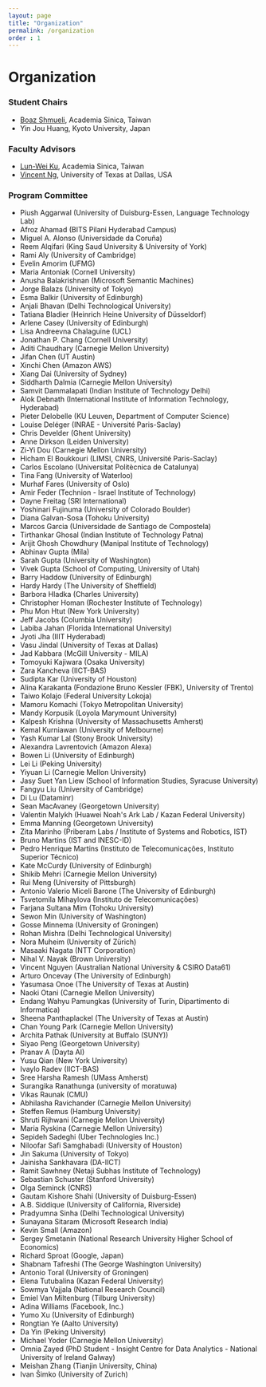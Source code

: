 ```yaml
---
layout: page
title: "Organization"
permalink: /organization
order : 1
---
```

# Organization

### Student Chairs
- [Boaz Shmueli](https://towardsdatascience.com/@shmueli), Academia Sinica, Taiwan
- Yin Jou Huang, Kyoto University, Japan

### Faculty Advisors 
- [Lun-Wei Ku](https://www.iis.sinica.edu.tw/pages/lwku/), Academia Sinica, Taiwan
- [Vincent Ng](http://www.hlt.utdallas.edu/~vince), University of Texas at Dallas, USA

### Program Committee
- Piush Aggarwal (University of Duisburg-Essen, Language Technology Lab)
- Afroz Ahamad (BITS Pilani Hyderabad Campus)
- Miguel A. Alonso (Universidade da Coruña)
- Reem Alqifari (King Saud University & University of York)
- Rami Aly (University of Cambridge)
- Evelin Amorim (UFMG)
- Maria Antoniak (Cornell University)
- Anusha Balakrishnan (Microsoft Semantic Machines)
- Jorge Balazs (University of Tokyo)
- Esma Balkir (University of Edinburgh)
- Anjali Bhavan (Delhi Technological University)
- Tatiana Bladier (Heinrich Heine University of Düsseldorf)
- Arlene Casey (University of Edinburgh)
- Lisa Andreevna Chalaguine (UCL)
- Jonathan P. Chang (Cornell University)
- Aditi Chaudhary (Carnegie Mellon University)
- Jifan Chen (UT Austin)
- Xinchi Chen (Amazon AWS)
- Xiang Dai (University of Sydney)
- Siddharth Dalmia (Carnegie Mellon University)
- Samvit Dammalapati (Indian Institute of Technology Delhi)
- Alok Debnath (International Institute of Information Technology, Hyderabad)
- Pieter Delobelle (KU Leuven, Department of Computer Science)
- Louise Deléger (INRAE - Université Paris-Saclay)
- Chris Develder (Ghent University)
- Anne Dirkson (Leiden University)
- Zi-Yi Dou (Carnegie Mellon University)
- Hicham El Boukkouri (LIMSI, CNRS, Université Paris-Saclay)
- Carlos Escolano (Universitat Politècnica de Catalunya)
- Tina Fang (University of Waterloo)
- Murhaf Fares (University of Oslo)
- Amir Feder (Technion - Israel Institute of Technology)
- Dayne Freitag (SRI International)
- Yoshinari Fujinuma (University of Colorado Boulder)
- Diana Galvan-Sosa (Tohoku University)
- Marcos Garcia (Universidade de Santiago de Compostela)
- Tirthankar Ghosal (Indian Institute of Technology Patna)
- Arijit Ghosh Chowdhury (Manipal Institute of Technology)
- Abhinav Gupta (Mila)
- Sarah Gupta (University of Washington)
- Vivek Gupta (School of Computing, University of Utah)
- Barry Haddow (University of Edinburgh)
- Hardy Hardy (The University of Sheffield)
- Barbora Hladka (Charles University)
- Christopher Homan (Rochester Institute of Technology)
- Phu Mon Htut (New York University)
- Jeff Jacobs (Columbia University)
- Labiba Jahan (Florida International University)
- Jyoti Jha (IIIT Hyderabad)
- Vasu Jindal (University of Texas at Dallas)
- Jad Kabbara (McGill University - MILA)
- Tomoyuki Kajiwara (Osaka University)
- Zara Kancheva (IICT-BAS)
- Sudipta Kar (University of Houston)
- Alina Karakanta (Fondazione Bruno Kessler (FBK), University of Trento)
- Taiwo Kolajo (Federal University Lokoja)
- Mamoru Komachi (Tokyo Metropolitan University)
- Mandy Korpusik (Loyola Marymount University)
- Kalpesh Krishna (University of Massachusetts Amherst)
- Kemal Kurniawan (University of Melbourne)
- Yash Kumar Lal (Stony Brook University)
- Alexandra Lavrentovich (Amazon Alexa)
- Bowen Li (University of Edinburgh)
- Lei Li (Peking University)
- Yiyuan Li (Carnegie Mellon University)
- Jasy Suet Yan Liew (School of Information Studies, Syracuse University)
- Fangyu Liu (University of Cambridge)
- Di Lu (Dataminr)
- Sean MacAvaney (Georgetown University)
- Valentin Malykh (Huawei Noah's Ark Lab / Kazan Federal University)
- Emma Manning (Georgetown University)
- Zita Marinho (Priberam Labs / Institute of Systems and Robotics, IST)
- Bruno Martins (IST and INESC-ID)
- Pedro Henrique Martins (Instituto de Telecomunicações, Instituto Superior Técnico)
- Kate McCurdy (University of Edinburgh)
- Shikib Mehri (Carnegie Mellon University)
- Rui Meng (University of Pittsburgh)
- Antonio Valerio Miceli Barone (The University of Edinburgh)
- Tsvetomila Mihaylova (Instituto de Telecomunicações)
- Farjana Sultana Mim (Tohoku University)
- Sewon Min (University of Washington)
- Gosse Minnema (University of Groningen)
- Rohan Mishra (Delhi Technological University)
- Nora Muheim (University of Zürich)
- Masaaki Nagata (NTT Corporation)
- Nihal V. Nayak (Brown University)
- Vincent Nguyen (Australian National University & CSIRO Data61)
- Arturo Oncevay (The University of Edinburgh)
- Yasumasa Onoe (The University of Texas at Austin)
- Naoki Otani (Carnegie Mellon University)
- Endang Wahyu Pamungkas (University of Turin, Dipartimento di Informatica)
- Sheena Panthaplackel (The University of Texas at Austin)
- Chan Young Park (Carnegie Mellon University)
- Archita Pathak (University at Buffalo (SUNY))
- Siyao Peng (Georgetown University)
- Pranav A (Dayta AI)
- Yusu Qian (New York University)
- Ivaylo Radev (IICT-BAS)
- Sree Harsha Ramesh (UMass Amherst)
- Surangika Ranathunga (university of moratuwa)
- Vikas Raunak (CMU)
- Abhilasha Ravichander (Carnegie Mellon University)
- Steffen Remus (Hamburg University)
- Shruti Rijhwani (Carnegie Mellon University)
- Maria Ryskina (Carnegie Mellon University)
- Sepideh Sadeghi (Uber Technologies Inc.)
- Niloofar Safi Samghabadi (University of Houston)
- Jin Sakuma (University of Tokyo)
- Jainisha Sankhavara (DA-IICT)
- Ramit Sawhney (Netaji Subhas Institute of Technology)
- Sebastian Schuster (Stanford University)
- Olga Seminck (CNRS)
- Gautam Kishore Shahi (University of Duisburg-Essen)
- A.B. Siddique (University of California, Riverside)
- Pradyumna Sinha (Delhi Technological University)
- Sunayana Sitaram (Microsoft Research India)
- Kevin Small (Amazon)
- Sergey Smetanin (National Research University Higher School of Economics)
- Richard Sproat (Google, Japan)
- Shabnam Tafreshi (The George Washington University)
- Antonio Toral (University of Groningen)
- Elena Tutubalina (Kazan Federal University)
- Sowmya Vajjala (National Research Council)
- Emiel Van Miltenburg (Tilburg University)
- Adina Williams (Facebook, Inc.)
- Yumo Xu (University of Edinburgh)
- Rongtian Ye (Aalto University)
- Da Yin (Peking University)
- Michael Yoder (Carnegie Mellon University)
- Omnia Zayed (PhD Student - Insight Centre for Data Analytics - National University of Ireland Galway)
- Meishan Zhang (Tianjin University, China)
- Ivan Šimko (University of Zurich)
